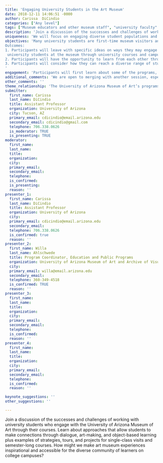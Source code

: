```yaml
---
title: 'Engaging University Students in the Art Museum'
date: 2018-12-11 14:06:51 -0000
author: Carissa  DiCindio
categories: ["Any level"]
tags: ["Museum educators and other museum staff", "university faculty" ]
description: 'Join a discussion of the successes and challenges of working with university students who engage with the University of Arizona Museum of Art through their courses. Learn about approaches that allow students to make connections through dialogue, art-making, and object-based learning plus examples of strategies, tours, and projects for single-class visits and semester-long courses. How might we make art museum experiences inspirational and accessible for the diverse community of learners on college campuses?'
uniqueness: 'We will focus on engaging diverse student populations and offer interactive techniques for working with university students visiting art museums as part of classes.'
objectives: 'Many university students are first-time museum visitors and represent a huge range of personal backgrounds, learning styles, and academic and career interests. This session will consider how museums can best work with the diverse range of university students who visit the museum through courses and class visits, including art and non-art subject areas. We will explore how museum staff and faculty can pave the way for students to make new connections to the content in their courses, consider personal connections to works of art, share and build ideas and interpretations together through dialogue, and make the museum an active learning environment. Examples will range from a semester-long museum education course that met and led tours in the museum to materials developed to engage students as they explore the museum on their own or with peers.
Outcomes:
1. Participants will leave with specific ideas on ways they may engage
 university students at the museum through university courses and campus connections.
2. Participants will have the opportunity to learn from each other through a discussion on how to engage university students in the museum.
3. Participants will consider how they can reach a diverse range of students in the museum through dialogic techniques, hands-on activities, and other forms of engagement with works of art.
'
engagement: 'Participants will first learn about some of the programs, courses, and other ways in which university students engage with art and each other in the museum and then experience some of the gallery activities described in this session. They will also have the opportunity to discuss their own successes and challenges in working with university students and share ideas with each other.'
additional_comments: 'We are open to merging with another session, especially ones related to university museums.'
other_comments: ''
theme_relationship: 'The University of Arizona Museum of Art’s programs and courses are designed to work with the diverse student body regardless of discipline or background. Through courses, tours, and programs that promote inclusivity and interaction, museum staff work to engage new audiences, promote student voices, and seek to be relevant to the wide range of students at a large public institution.'
submitter:
  first_name: Carissa 
  last_name: DiCindio
  title: Assistant Professor
  organization: University of Arizona
  city: Tucson, AZ
  primary_email: cdicindio@email.arizona.edu
  secondary_email: cdicindio@gmail.com
  telephone: 706.338.0626
  is_moderator: TRUE
  is_presenting: TRUE
moderator:
  first_name: 
  last_name: 
  title: 
  organization: 
  city: 
  primary_email: 
  secondary_email: 
  telephone: 
  is_confirmed: 
  is_presenting: 
  reason: ''
presenter_1:
  first_name: Carissa
  last_name: DiCindio
  title: Assistant Professor
  organization: University of Arizona
  city: 
  primary_email: cdicindio@email.arizona.edu
  secondary_email: 
  telephone: 706.338.0626
  is_confirmed: true
  reason: ''
presenter_2:
  first_name: Willa
  last_name: Ahlschwede
  title: Program Coordinator, Education and Public Programs
  organization: University of Arizona Museum of Art and Archive of Visual Arts
  city: 
  primary_email: willa@email.arizona.edu
  secondary_email: 
  telephone: 360-349-4518
  is_confirmed: TRUE
  reason: ''
presenter_3:
  first_name: 
  last_name: 
  title: 
  organization: 
  city: 
  primary_email: 
  secondary_email: 
  telephone: 
  is_confirmed: 
  reason: ''
presenter_4:
  first_name: 
  last_name: 
  title: 
  organization: 
  city: 
  primary_email: 
  secondary_email: 
  telephone: 
  is_confirmed: 
  reason: ''

keynote_suggestions: ''
other_suggestions: ''

---
```

Join a discussion of the successes and challenges of working with university students who engage with the University of Arizona Museum of Art through their courses. Learn about approaches that allow students to make connections through dialogue, art-making, and object-based learning plus examples of strategies, tours, and projects for single-class visits and semester-long courses. How might we make art museum experiences inspirational and accessible for the diverse community of learners on college campuses?